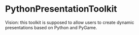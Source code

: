 # PythonPresentationToolkit

Vision: this toolkit is supposed to allow users to create dynamic presentations based on Python and PyGame.


